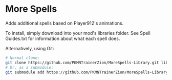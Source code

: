 # More Spells

Adds additional spells based on Player912's animations.

To install, simply download into your mod's libraries folder. See Spell Guides.txt for information about what each spell does.

Alternatively, using Git:
```bash
# Normal clone:
git clone https://github.com/PKMNTrainerZion/MoreSpells-Library.git libraries/MoreSpells-Library
# Or, as a submodule:
git submodule add https://github.com/PKMNTrainerZion/MoreSpells-Library.git libraries/MoreSpells-Library
```
